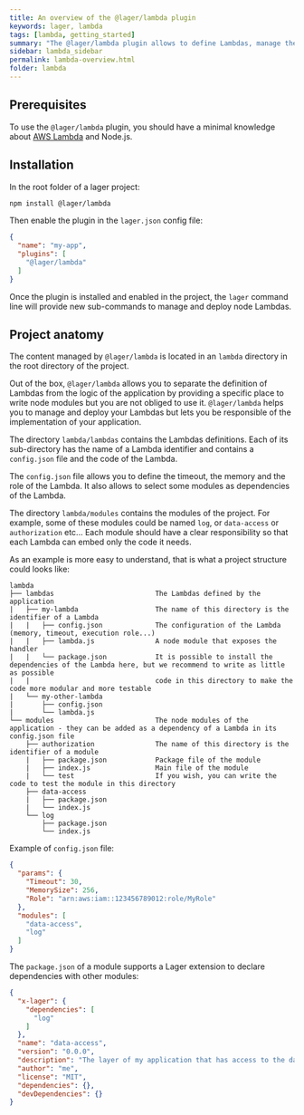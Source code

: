 ```yaml
---
title: An overview of the @lager/lambda plugin
keywords: lager, lambda
tags: [lambda, getting_started]
summary: "The @lager/lambda plugin allows to define Lambdas, manage their dependencies to portions of your application and perform deployments"
sidebar: lambda_sidebar
permalink: lambda-overview.html
folder: lambda
---
```


## Prerequisites

To use the `@lager/lambda` plugin, you should have a minimal knowledge about [AWS Lambda](https://aws.amazon.com/lambda/) and Node.js.

## Installation

In the root folder of a lager project:

```bash
npm install @lager/lambda
```

Then enable the plugin in the `lager.json` config file:

```json
{
  "name": "my-app",
  "plugins": [
    "@lager/lambda"
  ]
}
```

Once the plugin is installed and enabled in the project, the `lager` command line will provide new sub-commands to manage and deploy node Lambdas.


## Project anatomy

The content managed by `@lager/lambda` is located in an `lambda` directory in the root directory of the project.

Out of the box, `@lager/lambda` allows you to separate the definition of Lambdas from the logic of the application by providing a specific
place to write node modules but you are not obliged to use it. `@lager/lambda` helps you to manage and deploy your Lambdas but lets you be
responsible of the implementation of your application.

The directory `lambda/lambdas` contains the Lambdas definitions. Each of its sub-directory has the name of a Lambda identifier and contains a
`config.json` file and the code of the Lambda.

The `config.json` file allows you to define the timeout, the memory and the role of the Lambda. It also allows to select some modules as dependencies
of the Lambda.

The directory `lambda/modules` contains the modules of the project. For example, some of these modules could be named `log`, or `data-access`
or `authorization` etc...
Each module should have a clear responsibility so that each Lambda can embed only the code it needs.

As an example is more easy to understand, that is what a project structure could looks like:

```text
lambda
├── lambdas                         The Lambdas defined by the application
|   ├── my-lambda                   The name of this directory is the identifier of a Lambda
|   |   ├── config.json             The configuration of the Lambda (memory, timeout, execution role...)
|   |   ├── lambda.js               A node module that exposes the handler
|   |   └── package.json            It is possible to install the dependencies of the Lambda here, but we recommend to write as little as possible
|   |                               code in this directory to make the code more modular and more testable
|   └── my-other-lambda
|       ├── config.json
|       └── lambda.js
└── modules                         The node modules of the application - they can be added as a dependency of a Lambda in its config.json file
    ├── authorization               The name of this directory is the identifier of a module
    |   ├── package.json            Package file of the module
    |   ├── index.js                Main file of the module
    |   └── test                    If you wish, you can write the code to test the module in this directory
    ├── data-access
    |   ├── package.json
    |   └── index.js
    └── log
        ├── package.json
        └── index.js
```

Example of `config.json` file:

```json
{
  "params": {
    "Timeout": 30,
    "MemorySize": 256,
    "Role": "arn:aws:iam::123456789012:role/MyRole"
  },
  "modules": [
    "data-access",
    "log"
  ]
}
```

The `package.json` of a module supports a Lager extension to declare dependencies with other modules:

```json
{
  "x-lager": {
    "dependencies": [
      "log"
    ]
  },
  "name": "data-access",
  "version": "0.0.0",
  "description": "The layer of my application that has access to the database",
  "author": "me",
  "license": "MIT",
  "dependencies": {},
  "devDependencies": {}
}
```
